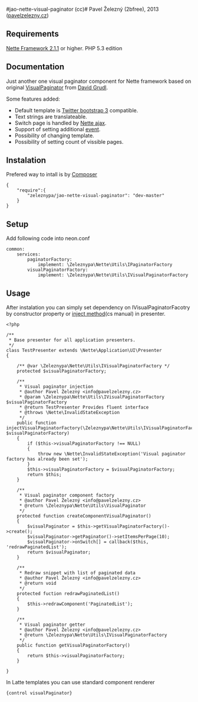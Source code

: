 #jao-nette-visual-paginator (cc)#
Pavel Železný (2bfree), 2013 ([pavelzelezny.cz](http://pavelzelezny.cz))

## Requirements ##

[Nette Framework 2.1.1](http://nette.org) or higher. PHP 5.3 edition

## Documentation ##

Just another one visual paginator component for Nette framework based on original [VisualPaginator](http://addons.nette.org/cs/visualpaginator) from [David Grudl](http://davidgrudl.com).

Some features added:
- Default template is [Twitter bootstrap 3](http://getbootstrap.com) compatible.
- Text strings are translateable.
- Switch page is handled by [Nette ajax](http://doc.nette.org/en/2.1/ajax).
- Support of setting additional [event](http://doc.nette.org/en/2.1/php-language-enhancements#toc-events).
- Possibility of changing template.
- Possibility of setting count of vissible pages.

## Instalation ##

Prefered way to intall is by [Composer](http://getcomposer.org)

	{
		"require":{
			"zeleznypa/jao-nette-visual-paginator": "dev-master"
		}
	}

## Setup ##

Add following code into neon.conf

	common:
		services:
			paginatorFactory:
				implement: \Zeleznypa\Nette\Utils\IPaginatorFactory
			visualPaginatorFactory:
				implement: \Zeleznypa\Nette\Utils\IVisualPaginatorFactory

## Usage ##

After instalation you can simply set dependency on IVisualPaginatorFacotry by constructor property or [inject method](http://pla.nette.org/cs/inject-autowire)(cs manual) in presenter.

	<?php

	/**
	 * Base presenter for all application presenters.
	 */
	class TestPresenter extends \Nette\Application\UI\Presenter
	{

		/** @var \Zeleznypa\Nette\Utils\IVisualPaginatorFactory */
		protected $visualPaginatorFactory;

		/**
		 * Visual paginator injection
		 * @author Pavel Železný <info@pavelzelezny.cz>
		 * @param \Zeleznypa\Nette\Utils\IVisualPaginatorFactory $visualPaginatorFactory
		 * @return TestPresenter Provides fluent interface
		 * @throws \Nette\InvalidStateException
		 */
		public function injectVisualPaginatorFactory(\Zeleznypa\Nette\Utils\IVisualPaginatorFactory $visualPaginatorFactory)
		{
			if ($this->visualPaginatorFactory !== NULL)
			{
				throw new \Nette\InvalidStateException('Visual paginator factory has already been set');
			}
			$this->visualPaginatorFactory = $visualPaginatorFactory;
			return $this;
		}

		/**
		 * Visual paginator component factory
		 * @author Pavel Železný <info@pavelzelezny.cz>
		 * @return \Zeleznypa\Nette\Utils\VisualPaginator
		 */
		protected function createComponentVisualPaginator()
		{
			$visualPaginator = $this->getVisualPaginatorFactory()->create();
			$visualPaginator->getPaginator()->setItemsPerPage(10);
			$visualPaginator->onSwitch[] = callback($this, 'redrawPaginatedList');
			return $visualPaginator;
		}

		/**
		 * Redraw snippet with list of paginated data
		 * @author Pavel Železný <info@pavelzelezny.cz>
		 * @return void
		 */
		protected fuction redrawPaginatedList()
		{
			$this->redrawComponent('PaginatedList');
		}

		/**
		 * Visual paginator getter
		 * @author Pavel Železný <info@pavelzelezny.cz>
		 * @return \Zeleznypa\Nette\Utils\IVisualPaginatorFactory
		 */
		public function getVisualPaginatorFactory()
		{
			return $this->visualPaginatorFactory;
		}

	}

In Latte templates you can use standard component renderer

	{control visualPaginator}